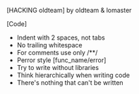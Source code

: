 [HACKING oldteam]
by oldteam & lomaster

[Code]
* Indent with 2 spaces, not tabs
* No trailing whitespace
* For comments use only /**/
* Perror style [func_name/error]
* Try to write without libraries
* Think hierarchically when writing code
* There's nothing that can't be written
